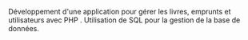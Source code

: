 Développement d'une application pour gérer les livres, emprunts et utilisateurs avec PHP .
Utilisation de SQL pour la gestion de la base de données.
